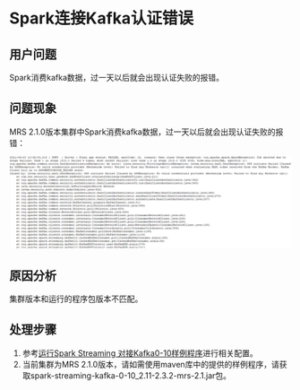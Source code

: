 # Spark连接Kafka认证错误<a name="mrs_03_0295"></a>

## 用户问题<a name="section18305143583116"></a>

Spark消费kafka数据，过一天以后就会出现认证失败的报错。

## 问题现象<a name="section117424454313"></a>

MRS 2.1.0版本集群中Spark消费kafka数据，过一天以后就会出现认证失败的报错：

![](figures/zh-cn_image_0000001130584574.png)

## 原因分析<a name="section1237061220324"></a>

集群版本和运行的程序包版本不匹配。

## 处理步骤<a name="section6794101255512"></a>

1.  参考[运行Spark Streaming 对接Kafka0-10样例程序](https://support.huaweicloud.com/devg-mrs/mrs_06_0213.html#section9)进行相关配置。
2.  当前集群为MRS 2.1.0版本，请如需使用maven库中的提供的样例程序，请获取spark-streaming-kafka-0-10\_2.11-2.3.2-mrs-2.1.jar包。

